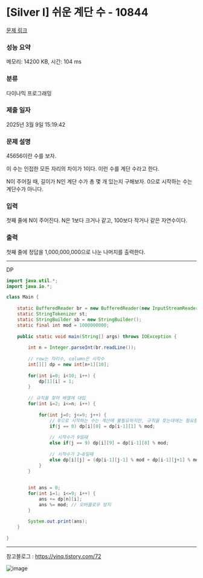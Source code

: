 # [Silver I] 쉬운 계단 수 - 10844 

[문제 링크](https://www.acmicpc.net/problem/10844) 

### 성능 요약

메모리: 14200 KB, 시간: 104 ms

### 분류

다이나믹 프로그래밍

### 제출 일자

2025년 3월 9일 15:19:42

### 문제 설명

<p>45656이란 수를 보자.</p>

<p>이 수는 인접한 모든 자리의 차이가 1이다. 이런 수를 계단 수라고 한다.</p>

<p>N이 주어질 때, 길이가 N인 계단 수가 총 몇 개 있는지 구해보자. 0으로 시작하는 수는 계단수가 아니다.</p>

### 입력 

 <p>첫째 줄에 N이 주어진다. N은 1보다 크거나 같고, 100보다 작거나 같은 자연수이다.</p>

### 출력 

 <p>첫째 줄에 정답을 1,000,000,000으로 나눈 나머지를 출력한다.</p>

---

DP

```java
import java.util.*;
import java.io.*;

class Main {
    
    static BufferedReader br = new BufferedReader(new InputStreamReader(System.in));
    static StringTokenizer st;
    static StringBuilder sb = new StringBuilder();
    static final int mod = 1000000000;
    
    public static void main(String[] args) throws IOException {
        
        int n = Integer.parseInt(br.readLine());
        
        // row는 자리수, column은 시작수
        int[][] dp = new int[n+1][10];
        
        for(int i=0; i<10; i++) {
            dp[1][i] = 1;
        }
        
        // 규칙을 찾아 배열에 대입
        for(int i=2; i<=n; i++) {
            
            for(int j=0; j<=9; j++) {
                // 0으로 시작하는 수는 계산에 불필요하지만, 규칙을 찾는데에는 필요함.
                if(j == 0) dp[i][0] = dp[i-1][1] % mod;
                
                // 시작수가 9일때
                else if(j == 9) dp[i][9] = dp[i-1][8] % mod;
                
                // 시작수가 2~8일때
                else dp[i][j] = (dp[i-1][j-1] % mod + dp[i-1][j+1] % mod) % mod;
            }
        }
        
        
        int ans = 0;
        for(int i=1; i<=9; i++) {
            ans += dp[n][i];
            ans %= mod; // 오버플로우 방지
        }
        
        System.out.print(ans);
    }
    
}


```

---

참고블로그 : https://yinq.tistory.com/72

![image](https://github.com/user-attachments/assets/860b2e0b-5131-4855-a0de-f94f9ef3761e)
